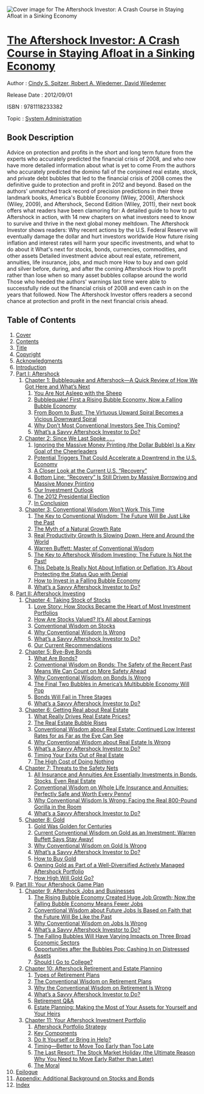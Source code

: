 ![Cover image for The Aftershock Investor: A Crash Course in Staying Afloat in a Sinking Economy](https://imgdetail.ebookreading.net/cover/cover/system_admin/EB9781118233382.jpg)

[The Aftershock Investor: A Crash Course in Staying Afloat in a Sinking Economy](https://ebookreading.net/view/book/The+Aftershock+Investor%3A+A+Crash+Course+in+Staying+Afloat+in+a+Sinking+Economy-EB9781118233382_1.html "The Aftershock Investor: A Crash Course in Staying Afloat in a Sinking Economy")
====================================================================================================================

Author : [Cindy S. Spitzer](https://ebookreading.net/search/author/Cindy+S.+Spitzer),[ Robert A. Wiedemer](https://ebookreading.net/search/author/+Robert+A.+Wiedemer),[ David Wiedemer](https://ebookreading.net/search/author/+David+Wiedemer)

Release Date : 2012/09/01

ISBN : 9781118233382

Topic : [System Administration](https://ebookreading.net/search/category/system-administration)

Book Description
-----------------

Advice on protection and profits in the short and long term future from the experts who accurately predicted the financial crisis of 2008, and who now have more detailed information about what is yet to come
From the authors who accurately predicted the domino fall of the conjoined real estate, stock, and private debt bubbles that led to the financial crisis of 2008 comes the definitive guide to protection and profit in 2012 and beyond. Based on the authors' unmatched track record of precision predictions in their three landmark books, America's Bubble Economy (Wiley, 2006), Aftershock (Wiley, 2009), and Aftershock, Second Edition (Wiley, 2011), their next book offers what readers have been clamoring for: A detailed guide to how to put Aftershock in action, with 14 new chapters on what investors need to know to survive and thrive in the next global money meltdown. The Aftershock Investor shows readers:
Why recent actions by the U.S. Federal Reserve will eventually damage the dollar and hurt investors worldwide
How future rising inflation and interest rates will harm your specific investments, and what to do about it
What's next for stocks, bonds, currencies, commodities, and other assets
Detailed investment advice about real estate, retirement, annuities, life insurance, jobs, and much more
How to buy and own gold and silver before, during, and after the coming Aftershock
How to profit rather than lose when so many asset bubbles collapse around the world
Those who heeded the authors' warnings last time were able to successfully ride out the financial crisis of 2008 and even cash in on the years that followed. Now The Aftershock Investor offers readers a second chance at protection and profit in the next financial crisis ahead.
              
Table of Contents
-----------------

1. [Cover](https://ebookreading.net/view/book/The+Aftershock+Investor%3A+A+Crash+Course+in+Staying+Afloat+in+a+Sinking+Economy-EB9781118233382_1.html)
1. [Contents](https://ebookreading.net/view/book/The+Aftershock+Investor%3A+A+Crash+Course+in+Staying+Afloat+in+a+Sinking+Economy-EB9781118233382_2.html)
1. [Title](https://ebookreading.net/view/book/The+Aftershock+Investor%3A+A+Crash+Course+in+Staying+Afloat+in+a+Sinking+Economy-EB9781118233382_4.html)
1. [Copyright](https://ebookreading.net/view/book/The+Aftershock+Investor%3A+A+Crash+Course+in+Staying+Afloat+in+a+Sinking+Economy-EB9781118233382_5.html)
1. [Acknowledgments](https://ebookreading.net/view/book/The+Aftershock+Investor%3A+A+Crash+Course+in+Staying+Afloat+in+a+Sinking+Economy-EB9781118233382_6.html)
1. [Introduction](https://ebookreading.net/view/book/The+Aftershock+Investor%3A+A+Crash+Course+in+Staying+Afloat+in+a+Sinking+Economy-EB9781118233382_7.html)
1. [Part I: Aftershock](https://ebookreading.net/view/book/The+Aftershock+Investor%3A+A+Crash+Course+in+Staying+Afloat+in+a+Sinking+Economy-EB9781118233382_8.html)
    1. [Chapter 1: Bubblequake and Aftershock—A Quick Review of How We Got Here and What’s Next](https://ebookreading.net/view/book/The+Aftershock+Investor%3A+A+Crash+Course+in+Staying+Afloat+in+a+Sinking+Economy-EB9781118233382_9.html)
        1. [You Are Not Asleep with the Sheep](https://ebookreading.net/view/book/The+Aftershock+Investor%3A+A+Crash+Course+in+Staying+Afloat+in+a+Sinking+Economy-EB9781118233382_9.html#sec1)
        1. [Bubblequake! First a Rising Bubble Economy, Now a Falling Bubble Economy](https://ebookreading.net/view/book/The+Aftershock+Investor%3A+A+Crash+Course+in+Staying+Afloat+in+a+Sinking+Economy-EB9781118233382_9.html#sec2)
        1. [From Boom to Bust: The Virtuous Upward Spiral Becomes a Vicious Downward Spiral](https://ebookreading.net/view/book/The+Aftershock+Investor%3A+A+Crash+Course+in+Staying+Afloat+in+a+Sinking+Economy-EB9781118233382_9.html#sec4)
        1. [Why Don’t Most Conventional Investors See This Coming?](https://ebookreading.net/view/book/The+Aftershock+Investor%3A+A+Crash+Course+in+Staying+Afloat+in+a+Sinking+Economy-EB9781118233382_9.html#sec5)
        1. [What’s a Savvy Aftershock Investor to Do?](https://ebookreading.net/view/book/The+Aftershock+Investor%3A+A+Crash+Course+in+Staying+Afloat+in+a+Sinking+Economy-EB9781118233382_9.html#sec6)
    1. [Chapter 2: Since We Last Spoke . . . ](https://ebookreading.net/view/book/The+Aftershock+Investor%3A+A+Crash+Course+in+Staying+Afloat+in+a+Sinking+Economy-EB9781118233382_10.html)
        1. [Ignoring the Massive Money Printing (the Dollar Bubble) Is a Key Goal of the Cheerleaders](https://ebookreading.net/view/book/The+Aftershock+Investor%3A+A+Crash+Course+in+Staying+Afloat+in+a+Sinking+Economy-EB9781118233382_10.html#sec7)
        1. [Potential Triggers That Could Accelerate a Downtrend in the U.S. Economy](https://ebookreading.net/view/book/The+Aftershock+Investor%3A+A+Crash+Course+in+Staying+Afloat+in+a+Sinking+Economy-EB9781118233382_10.html#sec8)
        1. [A Closer Look at the Current U.S. “Recovery”](https://ebookreading.net/view/book/The+Aftershock+Investor%3A+A+Crash+Course+in+Staying+Afloat+in+a+Sinking+Economy-EB9781118233382_10.html#sec9)
        1. [Bottom Line: “Recovery” Is Still Driven by Massive Borrowing and Massive Money Printing](https://ebookreading.net/view/book/The+Aftershock+Investor%3A+A+Crash+Course+in+Staying+Afloat+in+a+Sinking+Economy-EB9781118233382_10.html#sec10)
        1. [Our Investment Outlook](https://ebookreading.net/view/book/The+Aftershock+Investor%3A+A+Crash+Course+in+Staying+Afloat+in+a+Sinking+Economy-EB9781118233382_10.html#sec11)
        1. [The 2012 Presidential Election](https://ebookreading.net/view/book/The+Aftershock+Investor%3A+A+Crash+Course+in+Staying+Afloat+in+a+Sinking+Economy-EB9781118233382_10.html#sec12)
        1. [In Conclusion](https://ebookreading.net/view/book/The+Aftershock+Investor%3A+A+Crash+Course+in+Staying+Afloat+in+a+Sinking+Economy-EB9781118233382_10.html#sec13)
    1. [Chapter 3: Conventional Wisdom Won’t Work This Time](https://ebookreading.net/view/book/The+Aftershock+Investor%3A+A+Crash+Course+in+Staying+Afloat+in+a+Sinking+Economy-EB9781118233382_11.html)
        1. [The Key to Conventional Wisdom: The Future Will Be Just Like the Past](https://ebookreading.net/view/book/The+Aftershock+Investor%3A+A+Crash+Course+in+Staying+Afloat+in+a+Sinking+Economy-EB9781118233382_11.html#sec14)
        1. [The Myth of a Natural Growth Rate](https://ebookreading.net/view/book/The+Aftershock+Investor%3A+A+Crash+Course+in+Staying+Afloat+in+a+Sinking+Economy-EB9781118233382_11.html#sec15)
        1. [Real Productivity Growth Is Slowing Down, Here and Around the World](https://ebookreading.net/view/book/The+Aftershock+Investor%3A+A+Crash+Course+in+Staying+Afloat+in+a+Sinking+Economy-EB9781118233382_11.html#sec16)
        1. [Warren Buffett: Master of Conventional Wisdom](https://ebookreading.net/view/book/The+Aftershock+Investor%3A+A+Crash+Course+in+Staying+Afloat+in+a+Sinking+Economy-EB9781118233382_11.html#sec17)
        1. [The Key to Aftershock Wisdom Investing: The Future Is Not the Past!](https://ebookreading.net/view/book/The+Aftershock+Investor%3A+A+Crash+Course+in+Staying+Afloat+in+a+Sinking+Economy-EB9781118233382_11.html#sec18)
        1. [This Debate Is Really Not About Inflation or Deflation, It’s About Protecting the Status Quo with Denial](https://ebookreading.net/view/book/The+Aftershock+Investor%3A+A+Crash+Course+in+Staying+Afloat+in+a+Sinking+Economy-EB9781118233382_11.html#sec19)
        1. [How to Invest in a Falling Bubble Economy](https://ebookreading.net/view/book/The+Aftershock+Investor%3A+A+Crash+Course+in+Staying+Afloat+in+a+Sinking+Economy-EB9781118233382_11.html#sec20)
        1. [What’s a Savvy Aftershock Investor to Do?](https://ebookreading.net/view/book/The+Aftershock+Investor%3A+A+Crash+Course+in+Staying+Afloat+in+a+Sinking+Economy-EB9781118233382_11.html#sec21)
1. [Part II: Aftershock Investing](https://ebookreading.net/view/book/The+Aftershock+Investor%3A+A+Crash+Course+in+Staying+Afloat+in+a+Sinking+Economy-EB9781118233382_12.html)
    1. [Chapter 4: Taking Stock of Stocks](https://ebookreading.net/view/book/The+Aftershock+Investor%3A+A+Crash+Course+in+Staying+Afloat+in+a+Sinking+Economy-EB9781118233382_13.html)
        1. [Love Story: How Stocks Became the Heart of Most Investment Portfolios](https://ebookreading.net/view/book/The+Aftershock+Investor%3A+A+Crash+Course+in+Staying+Afloat+in+a+Sinking+Economy-EB9781118233382_13.html#sec22)
        1. [How Are Stocks Valued? It’s All about Earnings](https://ebookreading.net/view/book/The+Aftershock+Investor%3A+A+Crash+Course+in+Staying+Afloat+in+a+Sinking+Economy-EB9781118233382_13.html#sec23)
        1. [Conventional Wisdom on Stocks](https://ebookreading.net/view/book/The+Aftershock+Investor%3A+A+Crash+Course+in+Staying+Afloat+in+a+Sinking+Economy-EB9781118233382_13.html#sec24)
        1. [Why Conventional Wisdom Is Wrong](https://ebookreading.net/view/book/The+Aftershock+Investor%3A+A+Crash+Course+in+Staying+Afloat+in+a+Sinking+Economy-EB9781118233382_13.html#sec25)
        1. [What’s a Savvy Aftershock Investor to Do?](https://ebookreading.net/view/book/The+Aftershock+Investor%3A+A+Crash+Course+in+Staying+Afloat+in+a+Sinking+Economy-EB9781118233382_13.html#sec26)
        1. [Our Current Recommendations](https://ebookreading.net/view/book/The+Aftershock+Investor%3A+A+Crash+Course+in+Staying+Afloat+in+a+Sinking+Economy-EB9781118233382_13.html#sec27)
    1. [Chapter 5: Bye-Bye Bonds](https://ebookreading.net/view/book/The+Aftershock+Investor%3A+A+Crash+Course+in+Staying+Afloat+in+a+Sinking+Economy-EB9781118233382_14.html)
        1. [What Are Bonds?](https://ebookreading.net/view/book/The+Aftershock+Investor%3A+A+Crash+Course+in+Staying+Afloat+in+a+Sinking+Economy-EB9781118233382_14.html#sec28)
        1. [Conventional Wisdom on Bonds: The Safety of the Recent Past Means We Can Count on More Safety Ahead](https://ebookreading.net/view/book/The+Aftershock+Investor%3A+A+Crash+Course+in+Staying+Afloat+in+a+Sinking+Economy-EB9781118233382_14.html#sec29)
        1. [Why Conventional Wisdom on Bonds Is Wrong](https://ebookreading.net/view/book/The+Aftershock+Investor%3A+A+Crash+Course+in+Staying+Afloat+in+a+Sinking+Economy-EB9781118233382_14.html#sec30)
        1. [The Final Two Bubbles in America’s Multibubble Economy Will Pop](https://ebookreading.net/view/book/The+Aftershock+Investor%3A+A+Crash+Course+in+Staying+Afloat+in+a+Sinking+Economy-EB9781118233382_14.html#sec31)
        1. [Bonds Will Fail in Three Stages](https://ebookreading.net/view/book/The+Aftershock+Investor%3A+A+Crash+Course+in+Staying+Afloat+in+a+Sinking+Economy-EB9781118233382_14.html#sec32)
        1. [What’s a Savvy Aftershock Investor to Do?](https://ebookreading.net/view/book/The+Aftershock+Investor%3A+A+Crash+Course+in+Staying+Afloat+in+a+Sinking+Economy-EB9781118233382_14.html#sec33)
    1. [Chapter 6: Getting Real about Real Estate](https://ebookreading.net/view/book/The+Aftershock+Investor%3A+A+Crash+Course+in+Staying+Afloat+in+a+Sinking+Economy-EB9781118233382_15.html)
        1. [What Really Drives Real Estate Prices?](https://ebookreading.net/view/book/The+Aftershock+Investor%3A+A+Crash+Course+in+Staying+Afloat+in+a+Sinking+Economy-EB9781118233382_15.html#sec34)
        1. [The Real Estate Bubble Rises](https://ebookreading.net/view/book/The+Aftershock+Investor%3A+A+Crash+Course+in+Staying+Afloat+in+a+Sinking+Economy-EB9781118233382_15.html#sec35)
        1. [Conventional Wisdom about Real Estate: Continued Low Interest Rates for as Far as the Eye Can See](https://ebookreading.net/view/book/The+Aftershock+Investor%3A+A+Crash+Course+in+Staying+Afloat+in+a+Sinking+Economy-EB9781118233382_15.html#sec36)
        1. [Why Conventional Wisdom about Real Estate Is Wrong](https://ebookreading.net/view/book/The+Aftershock+Investor%3A+A+Crash+Course+in+Staying+Afloat+in+a+Sinking+Economy-EB9781118233382_15.html#sec37)
        1. [What’s a Savvy Aftershock Investor to Do?](https://ebookreading.net/view/book/The+Aftershock+Investor%3A+A+Crash+Course+in+Staying+Afloat+in+a+Sinking+Economy-EB9781118233382_15.html#sec38)
        1. [Timing Your Exits Out of Real Estate](https://ebookreading.net/view/book/The+Aftershock+Investor%3A+A+Crash+Course+in+Staying+Afloat+in+a+Sinking+Economy-EB9781118233382_15.html#sec39)
        1. [The High Cost of Doing Nothing](https://ebookreading.net/view/book/The+Aftershock+Investor%3A+A+Crash+Course+in+Staying+Afloat+in+a+Sinking+Economy-EB9781118233382_15.html#sec40)
    1. [Chapter 7: Threats to the Safety Nets](https://ebookreading.net/view/book/The+Aftershock+Investor%3A+A+Crash+Course+in+Staying+Afloat+in+a+Sinking+Economy-EB9781118233382_16.html)
        1. [All Insurance and Annuities Are Essentially Investments in Bonds, Stocks, Even Real Estate](https://ebookreading.net/view/book/The+Aftershock+Investor%3A+A+Crash+Course+in+Staying+Afloat+in+a+Sinking+Economy-EB9781118233382_16.html#sec41)
        1. [Conventional Wisdom on Whole Life Insurance and Annuities: Perfectly Safe and Worth Every Penny!](https://ebookreading.net/view/book/The+Aftershock+Investor%3A+A+Crash+Course+in+Staying+Afloat+in+a+Sinking+Economy-EB9781118233382_16.html#sec42)
        1. [Why Conventional Wisdom Is Wrong: Facing the Real 800-Pound Gorilla in the Room](https://ebookreading.net/view/book/The+Aftershock+Investor%3A+A+Crash+Course+in+Staying+Afloat+in+a+Sinking+Economy-EB9781118233382_16.html#sec43)
        1. [What’s a Savvy Aftershock Investor to Do?](https://ebookreading.net/view/book/The+Aftershock+Investor%3A+A+Crash+Course+in+Staying+Afloat+in+a+Sinking+Economy-EB9781118233382_16.html#sec44)
    1. [Chapter 8: Gold](https://ebookreading.net/view/book/The+Aftershock+Investor%3A+A+Crash+Course+in+Staying+Afloat+in+a+Sinking+Economy-EB9781118233382_17.html)
        1. [Gold Was Golden for Centuries](https://ebookreading.net/view/book/The+Aftershock+Investor%3A+A+Crash+Course+in+Staying+Afloat+in+a+Sinking+Economy-EB9781118233382_17.html#sec45)
        1. [Current Conventional Wisdom on Gold as an Investment: Warren Buffett Says Stay Away!](https://ebookreading.net/view/book/The+Aftershock+Investor%3A+A+Crash+Course+in+Staying+Afloat+in+a+Sinking+Economy-EB9781118233382_17.html#sec46)
        1. [Why Conventional Wisdom on Gold Is Wrong](https://ebookreading.net/view/book/The+Aftershock+Investor%3A+A+Crash+Course+in+Staying+Afloat+in+a+Sinking+Economy-EB9781118233382_17.html#sec47)
        1. [What’s a Savvy Aftershock Investor to Do?](https://ebookreading.net/view/book/The+Aftershock+Investor%3A+A+Crash+Course+in+Staying+Afloat+in+a+Sinking+Economy-EB9781118233382_17.html#sec48)
        1. [How to Buy Gold](https://ebookreading.net/view/book/The+Aftershock+Investor%3A+A+Crash+Course+in+Staying+Afloat+in+a+Sinking+Economy-EB9781118233382_17.html#sec49)
        1. [Owning Gold as Part of a Well-Diversified Actively Managed Aftershock Portfolio](https://ebookreading.net/view/book/The+Aftershock+Investor%3A+A+Crash+Course+in+Staying+Afloat+in+a+Sinking+Economy-EB9781118233382_17.html#sec50)
        1. [How High Will Gold Go?](https://ebookreading.net/view/book/The+Aftershock+Investor%3A+A+Crash+Course+in+Staying+Afloat+in+a+Sinking+Economy-EB9781118233382_17.html#sec51)
1. [Part III: Your Aftershock Game Plan](https://ebookreading.net/view/book/The+Aftershock+Investor%3A+A+Crash+Course+in+Staying+Afloat+in+a+Sinking+Economy-EB9781118233382_18.html)
    1. [Chapter 9: Aftershock Jobs and Businesses](https://ebookreading.net/view/book/The+Aftershock+Investor%3A+A+Crash+Course+in+Staying+Afloat+in+a+Sinking+Economy-EB9781118233382_19.html)
        1. [The Rising Bubble Economy Created Huge Job Growth; Now the Falling Bubble Economy Means Fewer Jobs](https://ebookreading.net/view/book/The+Aftershock+Investor%3A+A+Crash+Course+in+Staying+Afloat+in+a+Sinking+Economy-EB9781118233382_19.html#sec52)
        1. [Conventional Wisdom about Future Jobs Is Based on Faith that the Future Will Be Like the Past](https://ebookreading.net/view/book/The+Aftershock+Investor%3A+A+Crash+Course+in+Staying+Afloat+in+a+Sinking+Economy-EB9781118233382_19.html#sec53)
        1. [Why Conventional Wisdom on Jobs Is Wrong](https://ebookreading.net/view/book/The+Aftershock+Investor%3A+A+Crash+Course+in+Staying+Afloat+in+a+Sinking+Economy-EB9781118233382_19.html#sec54)
        1. [What’s a Savvy Aftershock Investor to Do?](https://ebookreading.net/view/book/The+Aftershock+Investor%3A+A+Crash+Course+in+Staying+Afloat+in+a+Sinking+Economy-EB9781118233382_19.html#sec55)
        1. [The Falling Bubbles Will Have Varying Impacts on Three Broad Economic Sectors](https://ebookreading.net/view/book/The+Aftershock+Investor%3A+A+Crash+Course+in+Staying+Afloat+in+a+Sinking+Economy-EB9781118233382_19.html#sec56)
        1. [Opportunities after the Bubbles Pop: Cashing In on Distressed Assets](https://ebookreading.net/view/book/The+Aftershock+Investor%3A+A+Crash+Course+in+Staying+Afloat+in+a+Sinking+Economy-EB9781118233382_19.html#sec57)
        1. [Should I Go to College?](https://ebookreading.net/view/book/The+Aftershock+Investor%3A+A+Crash+Course+in+Staying+Afloat+in+a+Sinking+Economy-EB9781118233382_19.html#sec58)
    1. [Chapter 10: Aftershock Retirement and Estate Planning](https://ebookreading.net/view/book/The+Aftershock+Investor%3A+A+Crash+Course+in+Staying+Afloat+in+a+Sinking+Economy-EB9781118233382_20.html)
        1. [Types of Retirement Plans](https://ebookreading.net/view/book/The+Aftershock+Investor%3A+A+Crash+Course+in+Staying+Afloat+in+a+Sinking+Economy-EB9781118233382_20.html#sec59)
        1. [The Conventional Wisdom on Retirement Plans](https://ebookreading.net/view/book/The+Aftershock+Investor%3A+A+Crash+Course+in+Staying+Afloat+in+a+Sinking+Economy-EB9781118233382_20.html#sec60)
        1. [Why the Conventional Wisdom on Retirement Is Wrong](https://ebookreading.net/view/book/The+Aftershock+Investor%3A+A+Crash+Course+in+Staying+Afloat+in+a+Sinking+Economy-EB9781118233382_20.html#sec61)
        1. [What’s a Savvy Aftershock Investor to Do?](https://ebookreading.net/view/book/The+Aftershock+Investor%3A+A+Crash+Course+in+Staying+Afloat+in+a+Sinking+Economy-EB9781118233382_20.html#sec62)
        1. [Retirement Q&amp;A](https://ebookreading.net/view/book/The+Aftershock+Investor%3A+A+Crash+Course+in+Staying+Afloat+in+a+Sinking+Economy-EB9781118233382_20.html#sec63)
        1. [Estate Planning: Making the Most of Your Assets for Yourself and Your Heirs](https://ebookreading.net/view/book/The+Aftershock+Investor%3A+A+Crash+Course+in+Staying+Afloat+in+a+Sinking+Economy-EB9781118233382_20.html#sec64)
    1. [Chapter 11: Your Aftershock Investment Portfolio](https://ebookreading.net/view/book/The+Aftershock+Investor%3A+A+Crash+Course+in+Staying+Afloat+in+a+Sinking+Economy-EB9781118233382_21.html)
        1. [Aftershock Portfolio Strategy](https://ebookreading.net/view/book/The+Aftershock+Investor%3A+A+Crash+Course+in+Staying+Afloat+in+a+Sinking+Economy-EB9781118233382_21.html#sec65)
        1. [Key Components](https://ebookreading.net/view/book/The+Aftershock+Investor%3A+A+Crash+Course+in+Staying+Afloat+in+a+Sinking+Economy-EB9781118233382_21.html#sec66)
        1. [Do It Yourself or Bring in Help?](https://ebookreading.net/view/book/The+Aftershock+Investor%3A+A+Crash+Course+in+Staying+Afloat+in+a+Sinking+Economy-EB9781118233382_21.html#sec67)
        1. [Timing—Better to Move Too Early than Too Late](https://ebookreading.net/view/book/The+Aftershock+Investor%3A+A+Crash+Course+in+Staying+Afloat+in+a+Sinking+Economy-EB9781118233382_21.html#sec68)
        1. [The Last Resort: The Stock Market Holiday (the Ultimate Reason Why You Need to Move Early Rather than Later)](https://ebookreading.net/view/book/The+Aftershock+Investor%3A+A+Crash+Course+in+Staying+Afloat+in+a+Sinking+Economy-EB9781118233382_21.html#sec69)
        1. [The Moral](https://ebookreading.net/view/book/The+Aftershock+Investor%3A+A+Crash+Course+in+Staying+Afloat+in+a+Sinking+Economy-EB9781118233382_21.html#sec70)
1. [Epilogue](https://ebookreading.net/view/book/The+Aftershock+Investor%3A+A+Crash+Course+in+Staying+Afloat+in+a+Sinking+Economy-EB9781118233382_22.html)
1. [Appendix: Additional Background on Stocks and Bonds](https://ebookreading.net/view/book/The+Aftershock+Investor%3A+A+Crash+Course+in+Staying+Afloat+in+a+Sinking+Economy-EB9781118233382_23.html)
1. [Index](https://ebookreading.net/view/book/The+Aftershock+Investor%3A+A+Crash+Course+in+Staying+Afloat+in+a+Sinking+Economy-EB9781118233382_24.html)
